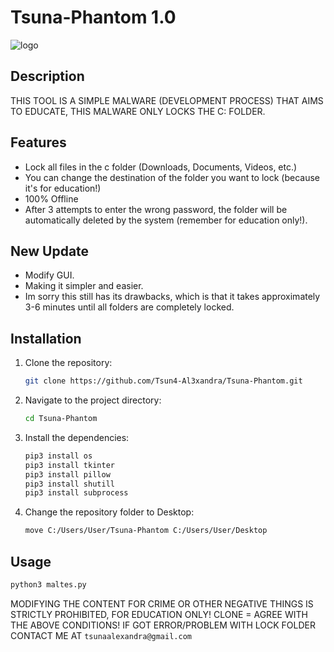 # Tsuna-Phantom 1.0
![logo](https://github.com/Tsun4-Al3xandra/Tsuna-Phantom/assets/160155076/b93ff9e7-8bb2-4b90-be31-30d9751bef7d)

## Description
THIS TOOL IS A SIMPLE MALWARE (DEVELOPMENT PROCESS) THAT AIMS TO EDUCATE, THIS MALWARE ONLY LOCKS THE C: FOLDER.

## Features
- Lock all files in the c folder (Downloads, Documents, Videos, etc.)
- You can change the destination of the folder you want to lock (because it's for education!)
- 100% Offline
- After 3 attempts to enter the wrong password, the folder will be automatically deleted by the system (remember for education only!).

## New Update
- Modify GUI.
- Making it simpler and easier.
- Im sorry this still has its drawbacks, which is that it takes approximately 3-6 minutes until all folders are completely locked.

## Installation
1. Clone the repository:
    ```bash
    git clone https://github.com/Tsun4-Al3xandra/Tsuna-Phantom.git
    ```
2. Navigate to the project directory:
    ```bash
    cd Tsuna-Phantom
    ```
3. Install the dependencies:
    ```bash
    pip3 install os
    pip3 install tkinter
    pip3 install pillow
    pip3 install shutill
    pip3 install subprocess
    ```
4. Change the repository folder to Desktop:
    ```bash
    move C:/Users/User/Tsuna-Phantom C:/Users/User/Desktop
    ```

## Usage
```python
python3 maltes.py
```

MODIFYING THE CONTENT FOR CRIME OR OTHER NEGATIVE THINGS IS STRICTLY PROHIBITED, FOR EDUCATION ONLY! CLONE = AGREE WITH THE ABOVE CONDITIONS!
IF GOT ERROR/PROBLEM WITH LOCK FOLDER CONTACT ME AT ``` tsunaalexandra@gmail.com ```
